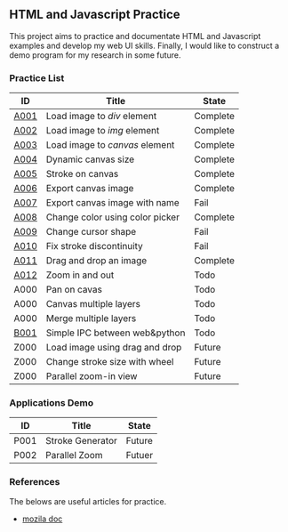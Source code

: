 ## HTML and Javascript Practice 

This project aims to practice and documentate HTML and Javascript examples and
develop my web UI skills.
Finally, I would like to construct a demo program for my research in some future.

### Practice List

| ID                            | Title                           | State    |
|-------------------------------|-------------------------------- | -------- |
| [A001](A001_file_load)        | Load image to _div_ element     | Complete |
| [A002](A002_file_load)        | Load image to _img_ element     | Complete |
| [A003](A003_file_load)        | Load image to _canvas_ element  | Complete |
| [A004](A004_canvas_size)      | Dynamic canvas size             | Complete |
| [A005](A005_canvas_stroke)    | Stroke on canvas                | Complete |
| [A006](A006_save_canvas)      | Export canvas image             | Complete |
| [A007](A007_save_canvas3name) | Export canvas image with name   | Fail     |
| [A008](A008_colorpicker)      | Change color using color picker | Complete |
| [A009](A009_custom_cursor)    | Change cursor shape             | Fail     |
| [A010](A010_good_stroke)      | Fix stroke discontinuity        | Fail     |
| [A011](A011_drag_drop)        | Drag and drop an image          | Complete |
| [A012](A012_zoom)             | Zoom in and out                 | Todo     |
| A000                          | Pan on cavas                    | Todo     |
| A000                          | Canvas multiple layers          | Todo     |
| A000                          | Merge multiple layers           | Todo     |
| [B001](B001_backend)          | Simple IPC between web&python   | Todo     |
| Z000                          | Load image using drag and drop  | Future   |
| Z000                          | Change stroke size with wheel   | Future   |
| Z000                          | Parallel zoom-in view           | Future   |

### Applications Demo

| ID    | Title                           | State    |
|-------|-------------------------------- | -------- |
| P001  | Stroke Generator                | Future   |
| P002  | Parallel Zoom                   | Futuer   |

### References

The belows are useful articles for practice.

- [mozila doc](https://developer.mozilla.org/en-US/docs/Web/API/Canvas_API/Tutorial/Basic_usage) 
